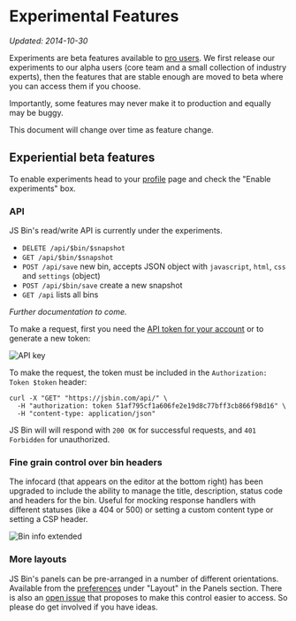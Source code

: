# Experimental Features

*Updated: 2014-10-30*

Experiments are beta features available to [pro users](/upgrade). We first release our experiments to our alpha users (core team and a small collection of industry experts), then the features that are stable enough are moved to beta where you can access them if you choose.

Importantly, some features may never make it to production and equally may be buggy.

This document will change over time as feature change.

## Experiential beta features

To enable experiments head to your [profile](/account/profile) page and check the "Enable experiments" box.

### API

JS Bin's read/write API is currently under the experiments.

- `DELETE /api/$bin/$snapshot`
- `GET /api/$bin/$snapshot`
- `POST /api/save` new bin, accepts JSON object with `javascript`, `html`, `css` and `settings` (object)
- `POST /api/$bin/save` create a new snapshot
- `GET /api` lists all bins

*Further documentation to come.*

To make a request, first you need the [API token for your account](/account/profile) or to generate a new&nbsp;token:

![API key](/images/api-key.png)

To make the request, the token must be included in the `Authorization: Token $token` header:

```shell
curl -X "GET" "https://jsbin.com/api/" \
  -H "authorization: token 51af795cf1a606fe2e19d8c77bff3cb866f98d16" \
  -H "content-type: application/json"
```

JS Bin will will respond with `200 OK` for successful requests, and `401 Forbidden` for unauthorized.

### Fine grain control over bin headers

The infocard (that appears on the editor at the bottom right) has been upgraded to include the ability to manage the title, description, status code and headers for the bin. Useful for mocking response handlers with different statuses (like a 404 or 500) or setting a custom content type or setting a CSP header.

![Bin info extended](/images/bin-info-expanded.png)

### More layouts

JS Bin's panels can be pre-arranged in a number of different orientations. Available from the [preferences](/account/preferences) under "Layout" in the Panels section. There is also an [open issue]( https://github.com/jsbin/jsbin/issues/2007) that proposes to make this control easier to access. So please do get involved if you have ideas.